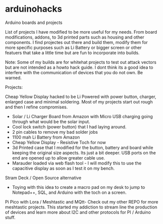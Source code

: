 # arduinohacks
Arduino boards and projects

List of projects I have modified to be more useful for my needs. From board modifications, addons, to 3d printed parts such as housing and other components. I find projectes out there and build them, modify them for more specific purposes such as Li Battery or bigger screen or other featuers that take a little time but are fun to incorporate into builds.

Note: Some of my builds are for whitehat projects to test out attack vectors but are not intended as a howto hack guide. I dont think its a good idea to interfere with the communication of devices that you do not own. Be warned.

Projects:

Cheap Yellow Display hacked to be Li Powered with power button, charger, enlarged case and minimal soldering. Most of my projects start out rough and then I refine compromises.
  - Solar / Li Charger Board from Amazon with Micro USB charging going through what would be the solar input.
  - Cool lock switch (power button) that I had laying around.
  - 2 pin cables to remove my bad solder jobs
  - 1100 mah Li Battery from Amazon
  - Cheap Yellow Display - Resistive Toch for now
  - 3d Printed case that I modified for the button, battery and board while keeping the original size aspects. Its just a bit deeper. USB ports on the end are opened up to allow greater cable use.
  - Marauder loaded via web flash tool - I will modify this to use the capacitive display as soon as I test it on my bench.

Stram Deck / Open Source alternative
  - Toying with this idea to create a macro pad on my desk to jump to Notepad++, SQL, and Arduino with the toch on a screen.

Pi Pico with Lora / Meshtastic and MQtt- Check out my other REPO for more meshtastic projects. This started my addiction to stream line the production of devices and learn more about I2C and other protocols for PI / Arduino stuff.
